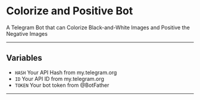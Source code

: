 # Colorize and Positive Bot

A Telegram Bot that can Colorize Black-and-White Images and Positive the Negative Images

---

## Variables

- `HASH` Your API Hash from my.telegram.org
- `ID` Your API ID from my.telegram.org
- `TOKEN` Your bot token from @BotFather

---



